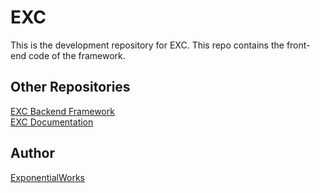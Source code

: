 # EXC #

This is the development repository for EXC. This repo contains the front-end code of the framework.

## Other Repositories ##
[EXC Backend Framework](https://github.com/ctkjose/exc_server/)<BR>
[EXC Documentation](https://github.com/ctkjose/exc_docs/)<BR>


## Author ##

[ExponentialWorks](https://exponentialworks.com)
